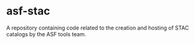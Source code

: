 # asf-stac

A repository containing code related to the creation and hosting of STAC catalogs by the ASF tools team.
